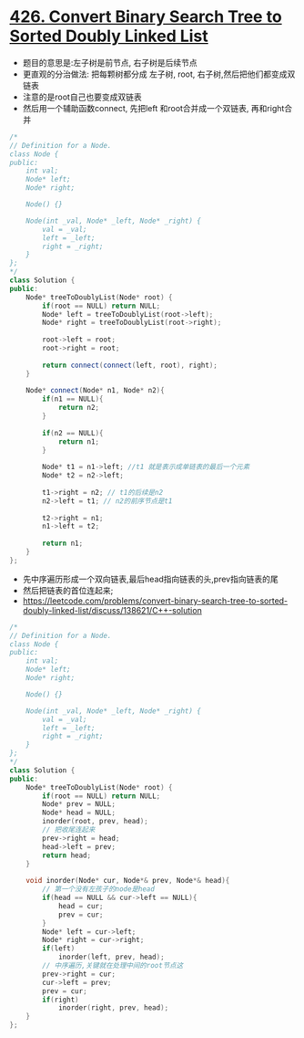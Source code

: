 # [426. Convert Binary Search Tree to Sorted Doubly Linked List](https://leetcode.com/problems/convert-binary-search-tree-to-sorted-doubly-linked-list/description/)
* 题目的意思是:左子树是前节点, 右子树是后续节点
* 更直观的分治做法: 把每颗树都分成 左子树, root, 右子树,然后把他们都变成双链表
* 注意的是root自己也要变成双链表
* 然后用一个辅助函数connect, 先把left 和root合并成一个双链表, 再和right合并

```c++
/*
// Definition for a Node.
class Node {
public:
    int val;
    Node* left;
    Node* right;

    Node() {}

    Node(int _val, Node* _left, Node* _right) {
        val = _val;
        left = _left;
        right = _right;
    }
};
*/
class Solution {
public:
    Node* treeToDoublyList(Node* root) {
        if(root == NULL) return NULL;
        Node* left = treeToDoublyList(root->left);
        Node* right = treeToDoublyList(root->right);
        
        root->left = root;
        root->right = root;
        
        return connect(connect(left, root), right);
    }
    
    Node* connect(Node* n1, Node* n2){
        if(n1 == NULL){
            return n2;
        }
        
        if(n2 == NULL){
            return n1;
        }
        
        Node* t1 = n1->left; //t1 就是表示成单链表的最后一个元素
        Node* t2 = n2->left; 
        
        t1->right = n2; // t1的后续是n2
        n2->left = t1; // n2的前序节点是t1
        
        t2->right = n1;
        n1->left = t2;
        
        return n1;
    }
};
```

* 先中序遍历形成一个双向链表,最后head指向链表的头,prev指向链表的尾
* 然后把链表的首位连起来;
* https://leetcode.com/problems/convert-binary-search-tree-to-sorted-doubly-linked-list/discuss/138621/C++-solution

```c++
/*
// Definition for a Node.
class Node {
public:
    int val;
    Node* left;
    Node* right;

    Node() {}

    Node(int _val, Node* _left, Node* _right) {
        val = _val;
        left = _left;
        right = _right;
    }
};
*/
class Solution {
public:
    Node* treeToDoublyList(Node* root) {
        if(root == NULL) return NULL;
        Node* prev = NULL;
        Node* head = NULL;
        inorder(root, prev, head);
        // 把收尾连起来
        prev->right = head;
        head->left = prev;
        return head;
    }
    
    void inorder(Node* cur, Node*& prev, Node*& head){
        // 第一个没有左孩子的node是head
        if(head == NULL && cur->left == NULL){
            head = cur;
            prev = cur;
        }
        Node* left = cur->left;
        Node* right = cur->right;
        if(left) 
            inorder(left, prev, head);
        // 中序遍历,关键就在处理中间的root节点这
        prev->right = cur;
        cur->left = prev;
        prev = cur;
        if(right)
            inorder(right, prev, head);  
    }
};

```

